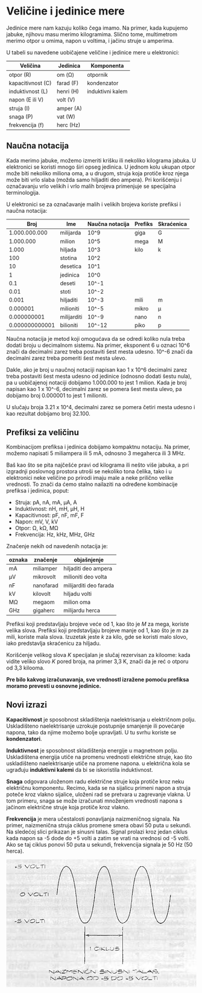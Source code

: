 # Veličine i jedinice mere

Jedinice mere nam kazuju koliko čega imamo. Na primer, kada kupujemo jabuke, njihovu masu merimo kilogramima. Slično tome, multimetrom merimo otpor u omima, napon u voltima, i jačinu struje u amperima. 

U tabeli su navedene uobičajene veličine i jedinice mere u elektronici:

Veličina | Jedinica | Komponenta
-------- | -------- | ------
otpor (R) | om (Ω) | otpornik
kapacitivnost (C) | farad (F) | kondenzator
induktivnost (L) | henri (H) | induktivni kalem
napon (E ili V) | volt (V)
struja (I) | amper (A) 
snaga (P) | vat (W) 
frekvencija (f) | herc (Hz)

## Naučna notacija

Kada merimo jabuke, možemo izmeriti krišku ili nekoliko kilograma jabuka. U elektronici se koristi mnogo širi opseg jedinica. U jednom kolu ukupan otpor može biti nekoliko miliona oma, a u drugom, struja koja protiče kroz njega može biti vrlo slaba (možda samo hiljaditi deo ampera). Pri korišćenju i označavanju vrlo velikih i vrlo malih brojeva primenjuje se specijalna terminologija.

U elektronici se za označavanje malih i velikih brojeva koriste prefiksi i naučna notacija:

Broj | Ime | Naučna notacija | Prefiks | Skraćenica
---- | --- | --------------- | ------- | --------
1.000.000.000 | milijarda | 10^9 | giga | G
1.000.000 | milion | 10^5 | mega | M
1.000 | hiljada | 10^3 | kilo | k
100 | stotina | 10^2
10 | desetica | 10^1
1 | jedinica | 10^0
0.1 | deseti | 10^-1
0.01 | stoti | 10^-2
0.001 | hiljaditi | 10^-3 | mili | m
0.000001 | milioniti | 10^-5 | mikro | μ
0.000000001 | milijarditi | 10^-9 | nano | n
0.000000000001 | bilioniti | 10^-12 | piko | p

Naučna notacija je metod koji omogu­ćava da se odredi koliko nula treba dodati broju u decimalnom sistemu. Na primer, eksponent 6 u oznaci 10^6 znači da decimalni zarez treba postaviti šest mesta udesno. 10^-6 znači da decimalni zarez treba pomeriti šest mesta ulevo. 

Dakle, ako je broj u naučnoj notaciji napisan kao 1 x 10^6 decimalni zarez treba postaviti šest mesta udesno od jedinice (odnosno dodati šestu nula), pa u uobičajenoj notaciji dobijamo 1.000.000 to jest 1 milion. Kada je broj napi­san kao 1 x 10^-6, decimalni zarez se pomera šest mesta ulevo, pa dobijamo broj 0.000001 to jest 1 milioniti. 

U slučaju broja 3.21 x 10^4, decimalni zarez se pomera četiri mesta udesno i kao rezultat dobijamo broj 32.100.

## Prefiksi za veličinu

Kombinacijom prefiksa i jedinica dobijamo kompaktnu notaciju. Na primer, možemo napisati 5 miliampera ili 5 mA, odnosno 3 megaherca ili 3 MHz.

Baš kao što se pita najčešće pravi od kilograma ili nešto više jabuka, a pri izgradnji poslovnog prostora utroši se nekoliko tona čelika, tako i u elektronici neke veličine po prirodi imaju male a neke prilično velike vrednosti. To znači da ćemo stalno nailaziti na određene kombinacije prefiksa i jedinica, poput:

* Struja: pA, nA, mA, μA, A
* Induktivnost: nH, mH, μH, H
* Kapacitivnost: pF, nF, mF, F
* Napon: mV, V, kV
* Otpor: Ω, kΩ, MΩ
* Frekvencija: Hz, kHz, MHz, GHz

Značenje nekih od navedenih notacija je:

oznaka | značenje | objašnjenje
------- | ------- | -----------
mA | miliamper | hiljaditi deo ampera
μV | mikrovolt | milioniti deo volta
nF | nanofarad | milijarditi deo farada
kV | kilovolt  | hiljadu volti
MΩ | megaom    | milion oma
GHz | gigaherc | milijardu herca

Prefiksi koji predstavljaju brojeve veće od 1, kao što je *M* za mega, koriste velika slova. Prefiksi koji predstavljaju brojeve manje od 1, kao što je *m* za mili, koriste mala slova. Izuzetak jeste *k* za kilo, gde se koristi malo slovo, iako predstavlja skraćenicu za hiljadu. 

Korišćenje velikog slova *K* specijalan je slučaj rezervisan za kiloome: kada vidite veliko slovo *K* pored broja, na primer 3,3 K, znači da je reć o otporu od 3,3 kilooma.

**Pre bilo kakvog izračunavanja, sve vrednostl izražene pomoću prefiksa moramo prevesti u osnovne jedinice.**

## Novi izrazi

**Kapacitivnost** je sposobnost skladištenja naelektrisanja u električnom polju. Uskla­dišteno naelektrisanje uzrokuje postupnije smanjenje ili povećanje napona, tako da njime možemo bolje upravljati. U tu svrhu koriste se **kondenzatori**.

**Induktivnost** je sposobnost skladištenja energije u magnetnom polju. Uskladište­na energija utiče na promenu vrednosti električne struje, kao što us­kladišteno naelektrisanje utiče na promene napona. u električna kola se ugrađuju **induktivni kalemi** da bi se iskoristila induktivnost.

**Snaga** odgovara uloženom radu elektri­čne struje koja protiče kroz neku električnu komponentu. Recimo, kada se na sijalicu primeni napon a struja poteče kroz vlakno sija­lice, uloženi rad se pretvara u zagrevanje vlakna. U tom primeru, snaga se može izračunati množenjem vrednosti napona s jačinom električne struje koja protiče kroz vlakno.

**Frekvencija** je mera učestalosti ponavljanja naizmeničnog signala. Na primer, naizmenična struja ciklus promene smera obavi 50 puta u sekundi. Na sledećoj slici prikazan je sinusni talas. Signal prolazi kroz jedan ciklus kada napon sa -5 dode do +5 volti a zatim se vrati na vrednosi od -5 volti. Ako se taj ciklus po­novi 50 puta u sekundi, frekvencija signala je 50 Hz (50 herca).

![](slike/ciklus.png)
